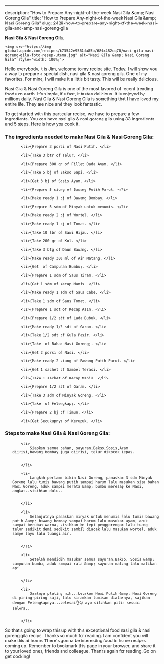 ---
description: "How to Prepare Any-night-of-the-week Nasi Gila &amp;amp; Nasi Goreng Gila"
title: "How to Prepare Any-night-of-the-week Nasi Gila &amp;amp; Nasi Goreng Gila"
slug: 2428-how-to-prepare-any-night-of-the-week-nasi-gila-and-amp-nasi-goreng-gila

<p>
	<strong>Nasi Gila &amp; Nasi Goreng Gila</strong>. 
	
</p>
<p>
	
	<img src="https://img-global.cpcdn.com/recipes/673542e9564da85b/680x482cq70/nasi-gila-nasi-goreng-gila-foto-resep-utama.jpg" alt="Nasi Gila &amp; Nasi Goreng Gila" style="width: 100%;">
	
	
</p>
<p>
	Hello everybody, it is Jim, welcome to my recipe site. Today, I will show you a way to prepare a special dish, nasi gila &amp; nasi goreng gila. One of my favorites. For mine, I will make it a little bit tasty. This will be really delicious.
</p>
	
<p>
	Nasi Gila &amp; Nasi Goreng Gila is one of the most favored of recent trending foods on earth. It's simple, it's fast, it tastes delicious. It is enjoyed by millions daily. Nasi Gila &amp; Nasi Goreng Gila is something that I have loved my entire life. They are nice and they look fantastic.
</p>
<p>
	
</p>

<p>
To get started with this particular recipe, we have to prepare a few ingredients. You can have nasi gila &amp; nasi goreng gila using 33 ingredients and 5 steps. Here is how you cook it.
</p>

<h3>The ingredients needed to make Nasi Gila &amp; Nasi Goreng Gila:</h3>

<ol>
	
		<li>{Prepare 3 porsi of Nasi Putih. </li>
	
		<li>{Take 3 btr of Telur. </li>
	
		<li>{Prepare 300 gr of Fillet Dada Ayam. </li>
	
		<li>{Take 5 bj of Bakso Sapi. </li>
	
		<li>{Get 3 bj of Sosis Ayam. </li>
	
		<li>{Prepare 5 siung of Bawang Putih Parut. </li>
	
		<li>{Make ready 1 bj of Bawang Bombay. </li>
	
		<li>{Prepare 5 sdm of Minyak untuk menumis. </li>
	
		<li>{Make ready 2 bj of Wortel. </li>
	
		<li>{Make ready 1 bj of Tomat. </li>
	
		<li>{Take 10 lbr of Sawi Hijau. </li>
	
		<li>{Take 200 gr of Kol. </li>
	
		<li>{Take 3 btg of Daun Bawang. </li>
	
		<li>{Make ready 300 ml of Air Matang. </li>
	
		<li>{Get  of Campuran Bumbu;. </li>
	
		<li>{Prepare 1 sdm of Saus Tiram. </li>
	
		<li>{Get 1 sdm of Kecap Manis. </li>
	
		<li>{Make ready 1 sdm of Saus Cabe. </li>
	
		<li>{Take 1 sdm of Saus Tomat. </li>
	
		<li>{Prepare 1 sdt of Kecap Asin. </li>
	
		<li>{Prepare 1/2 sdt of Lada Bubuk. </li>
	
		<li>{Make ready 1/2 sdt of Garam. </li>
	
		<li>{Take 1/2 sdt of Gula Pasir. </li>
	
		<li>{Take  of Bahan Nasi Goreng;. </li>
	
		<li>{Get 2 porsi of Nasi. </li>
	
		<li>{Make ready 2 siung of Bawang Putih Parut. </li>
	
		<li>{Get 1 sachet of Sambel Terasi. </li>
	
		<li>{Take 1 sachet of Kecap Manis. </li>
	
		<li>{Prepare 1/2 sdt of Garam. </li>
	
		<li>{Take 3 sdm of Minyak Goreng. </li>
	
		<li>{Take  of Pelengkap;. </li>
	
		<li>{Prepare 2 bj of Timun. </li>
	
		<li>{Get Secukupnya of Kerupuk. </li>
	
</ol>
<p>
	
</p>

<h3>Steps to make Nasi Gila &amp; Nasi Goreng Gila:</h3>

<ol>
	
		<li>
			Siapkan semua bahan, sayuran,Bakso,Sosis,Ayam diirisi,bawang bombay juga diirisi, telur dikocok Lepas.
			
			
		</li>
	
		<li>
			Langkah pertama bikin Nasi Goreng, panaskan 3 sdm Minyak Goreng lalu tumis bawang putih sampai harum lalu masukan sisa bahan Nasi Goreng, aduk sampai merata &amp; bumbu meresap ke Nasi, angkat..sisihkan dulu..
			
			
		</li>
	
		<li>
			Selanjutnya panaskan minyak untuk menumis lalu tumis bawang putih &amp; bawang bombay sampai harum lalu masukan ayam, aduk sampai berubah warna, sisihkan ke tepi penggorengan lalu tuang telur sedikit demi sedikit sambil diacak lalu masukan wortel, aduk sampe layu lalu tuangi air.
			
			
		</li>
	
		<li>
			Setelah mendidih masukan semua sayuran,Bakso, Sosis &amp; campuran bumbu, aduk sampai rata &amp; sayuran matang lalu matikan api.
			
			
		</li>
	
		<li>
			Saatnya plating nih...Letakan Nasi Putih &amp; Nasi Goreng di piring-piring saji, lalu siramkan tumisan diatasnya, sajikan dengan Pelengkapnya...selesai👌😉 ayo silahkan pilih sesuai selera..
			
			
		</li>
	
</ol>

<p>
	
</p>

<p>
	So that's going to wrap this up with this exceptional food nasi gila &amp; nasi goreng gila recipe. Thanks so much for reading. I am confident you will make this at home. There's gonna be interesting food in home recipes coming up. Remember to bookmark this page in your browser, and share it to your loved ones, friends and colleague. Thanks again for reading. Go on get cooking!
</p>
